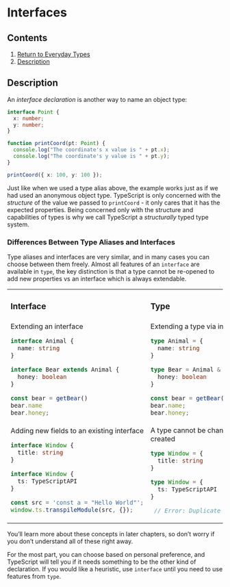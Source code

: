 # Interfaces

## Contents

1. [Return to Everyday Types](../EverydayTypes.md)
2. [Description](#description)

## Description

An _interface declaration_ is another way to name an object type:

```TypeScript
interface Point {
  x: number;
  y: number;
}

function printCoord(pt: Point) {
  console.log("The coordinate's x value is " + pt.x);
  console.log("The coordinate's y value is " + pt.y);
}

printCoord({ x: 100, y: 100 });
```

Just like when we used a type alias above, the example works just as if we had used an anonymous object type. TypeScript is only concerned with the _structure_ of the value we passed to `printCoord` - it only cares that it has the expected properties. Being concerned only with the structure and capabilities of types is why we call TypeScript a _structurally_ typed type system.

### Differences Between Type Aliases and Interfaces

Type aliases and interfaces are very similar, and in many cases you can choose between them freely. Almost all features of an `interface` are available in `type`, the key distinction is that a type cannot be re-opened to add new properties vs an interface which is always extendable.

<table>
<tr>
<td> <h3>Interface</h3> </td> <td><h3>Type</h3></td>
</tr>
<tr>
<td>
Extending an interface

```TypeScript
interface Animal {
  name: string
}

interface Bear extends Animal {
  honey: boolean
}

const bear = getBear()
bear.name
bear.honey;
```

</td>
<td>
Extending a type via intersections

```TypeScript
type Animal = {
  name: string
}

type Bear = Animal & {
  honey: boolean
}

const bear = getBear();
bear.name;
bear.honey;
```

</td>
</tr>
<tr>
<td>
Adding new fields to an existing interface

```TypeScript
interface Window {
  title: string
}

interface Window {
  ts: TypeScriptAPI
}

const src = 'const a = "Hello World"';
window.ts.transpileModule(src, {});
```

</td>
<td>
A type cannot be changed after being created

```TypeScript
type Window = {
  title: string
}

type Window = {
  ts: TypeScriptAPI
}

 // Error: Duplicate identifier 'Window'.

```

</td>
</tr>
</table>

You’ll learn more about these concepts in later chapters, so don’t worry if you don’t understand all of these right away.

For the most part, you can choose based on personal preference, and TypeScript will tell you if it needs something to be the other kind of declaration. If you would like a heuristic, use `interface` until you need to use features from `type`.
